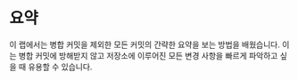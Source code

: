 # 요약

이 랩에서는 병합 커밋을 제외한 모든 커밋의 간략한 요약을 보는 방법을 배웠습니다. 이는 병합 커밋에 방해받지 않고 저장소에 이루어진 모든 변경 사항을 빠르게 파악하고 싶을 때 유용할 수 있습니다.
